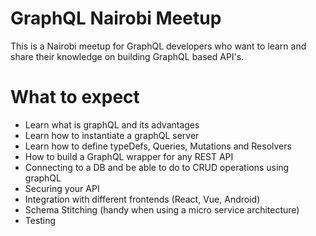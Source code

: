 # GraphQL Nairobi Meetup
  This is a Nairobi meetup for GraphQL developers who want to learn and share their knowledge on building GraphQL based API's.

# What to expect
  - Learn what is graphQL and its advantages
  - Learn how to instantiate a graphQL server
  - Learn how to define typeDefs, Queries, Mutations and Resolvers
  - How to build a GraphQL wrapper for any REST API
  - Connecting to a DB and be able to do to CRUD operations using graphQL
  - Securing your API
  - Integration with different frontends (React, Vue, Android)
  - Schema Stitching (handy when using a micro service architecture)
  - Testing